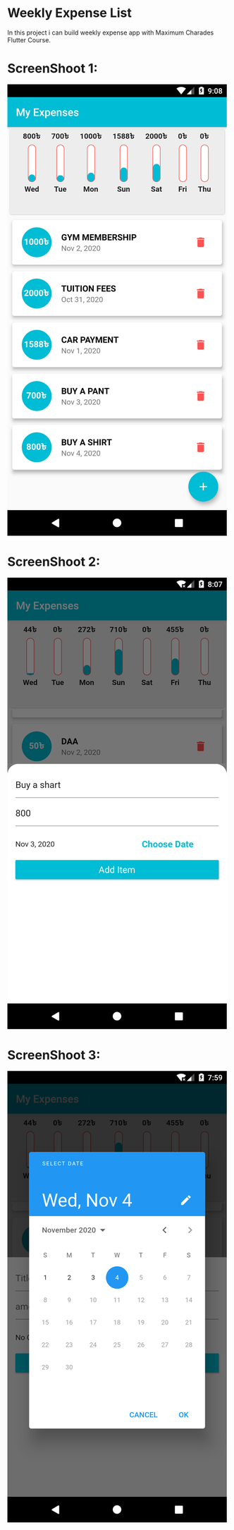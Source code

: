 # Weekly Expense List

In this project i can build weekly expense app with Maximum Charades Flutter Course. 

# ScreenShoot 1: 

![first](https://github.com/hadiuzzaman524/Weekly-Expense-List/blob/main/Screenshot_1604502516.png)

# ScreenShoot 2: 

![second](https://github.com/hadiuzzaman524/Weekly-Expense-List/blob/main/Screenshot_1604498850.png)

# ScreenShoot 3: 

![third](https://github.com/hadiuzzaman524/Weekly-Expense-List/blob/main/Screenshot_1604498390.png)

 
